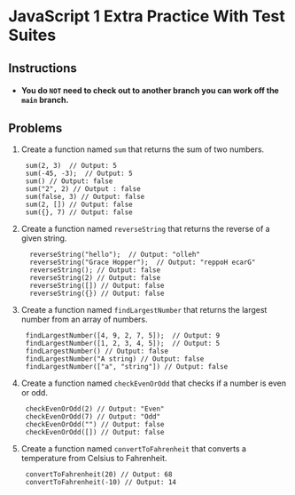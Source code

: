 # JavaScript 1 Extra Practice With Test Suites

## Instructions

- #### You do `NOT` need to check out to another branch you can work off the `main` branch.

## Problems

1. Create a function named `sum` that returns the sum of two numbers.

        sum(2, 3)  // Output: 5
        sum(-45, -3);  // Output: 5
        sum() // Output: false
        sum("2", 2) // Output : false
        sum(false, 3) // Output: false
        sum(2, []) // Output: false
        sum({}, 7) // Output: false
2. Create a function named `reverseString` that returns the reverse of a given string.
    
         reverseString("hello");  // Output: "olleh"
         reverseString("Grace Hopper");  // Output: "reppoH ecarG"
         reverseString(); // Output: false
         reverseString(2) // Output: false
         reverseString([]) // Output: false
         reverseString({}) // Output: false
3. Create a function named `findLargestNumber` that returns the largest number from an array of numbers.

        findLargestNumber([4, 9, 2, 7, 5]);  // Output: 9
        findLargestNumber([1, 2, 3, 4, 5]);  // Output: 5
        findLargestNumber() // Output: false
        findLargestNumber("A string) // Output: false
        findLargestNumber(["a", "string"]) // Output: false
4. Create a function named `checkEvenOrOdd` that checks if a number is even or odd.
    
        checkEvenOrOdd(2) // Output: "Even"
        checkEvenOrOdd(7) // Output: "Odd"
        checkEvenOrOdd("") // Output: false
        checkEvenOrOdd([]) // Output: false
5. Create a function named `convertToFahrenheit` that converts a temperature from Celsius to Fahrenheit.

        convertToFahrenheit(20) // Output: 68
        convertToFahrenheit(-10) // Output: 14
        